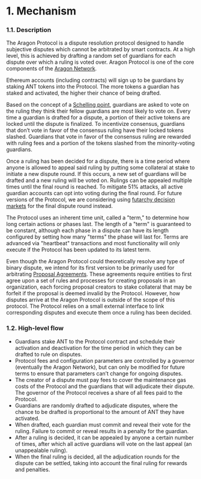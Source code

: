 # 1. Mechanism

### 1.1. Description

The Aragon Protocol is a dispute resolution protocol designed to handle subjective disputes which cannot be arbitrated by smart contracts. At a high level, this is achieved by drafting a random set of guardians for each dispute over which a ruling is voted over. Aragon Protocol is one of the core components of the [Aragon Network](https://aragon.org/network/).

Ethereum accounts (including contracts) will sign up to be guardians by staking ANT tokens into the Protocol. The more tokens a guardian has staked and activated, the higher their chance of being drafted.

Based on the concept of a [Schelling point](https://en.wikipedia.org/wiki/Focal_point_(game_theory)), guardians are asked to vote on the ruling they think their fellow guardians are most likely to vote on. Every time a guardian is drafted for a dispute, a portion of their active tokens are locked until the dispute is finalized. To incentivize consensus, guardians that don’t vote in favor of the consensus ruling have their locked tokens slashed. Guardians that vote in favor of the consensus ruling are rewarded with ruling fees and a portion of the tokens slashed from the minority-voting guardians.

Once a ruling has been decided for a dispute, there is a time period where anyone is allowed to appeal said ruling by putting some collateral at stake to initiate a new dispute round. If this occurs, a new set of guardians will be drafted and a new ruling will be voted on. Rulings can be appealed multiple times until the final round is reached. To mitigate 51% attacks, all active guardian accounts can opt into voting during the final round. For future versions of the Protocol, we are considering using [futarchy decision markets](https://blog.aragon.one/futarchy-protocols/) for the final dispute round instead.

The Protocol uses an inherent time unit, called a "term," to determine how long certain actions or phases last. The length of a "term" is guaranteed to be constant, although each phase in a dispute can have its length configured by setting how many "terms" the phase will last for. Terms are advanced via "heartbeat" transactions and most functionality will only execute if the Protocol has been updated to its latest term.

Even though the Aragon Protocol could theoretically resolve any type of binary dispute, we intend for its first version to be primarily used for arbitrating [Proposal Agreements](https://blog.aragon.one/proposal-agreements-and-the-aragon-protocol/). These agreements require entities to first agree upon a set of rules and processes for creating proposals in an organization, each forcing proposal creators to stake collateral that may be forfeit if the proposal is deemed invalid by the Protocol. However, how disputes arrive at the Aragon Protocol is outside of the scope of this protocol. The Protocol relies on a small external interface to link corresponding disputes and execute them once a ruling has been decided.

### 1.2. High-level flow

- Guardians stake ANT to the Protocol contract and schedule their activation and deactivation for the time period in which they can be drafted to rule on disputes.
- Protocol fees and configuration parameters are controlled by a governor (eventually the Aragon Network), but can only be modified for future terms to ensure that parameters can’t change for ongoing disputes.
- The creator of a dispute must pay fees to cover the maintenance gas costs of the Protocol and the guardians that will adjudicate their dispute. The governor of the Protocol receives a share of all fees paid to the Protocol.
- Guardians are randomly drafted to adjudicate disputes, where the chance to be drafted is proportional to the amount of ANT they have activated.
- When drafted, each guardian must commit and reveal their vote for the ruling. Failure to commit or reveal results in a penalty for the guardian.
- After a ruling is decided, it can be appealed by anyone a certain number of times, after which all active guardians will vote on the last appeal (an unappealable ruling).
- When the final ruling is decided, all the adjudication rounds for the dispute can be settled, taking into account the final ruling for rewards and penalties.
